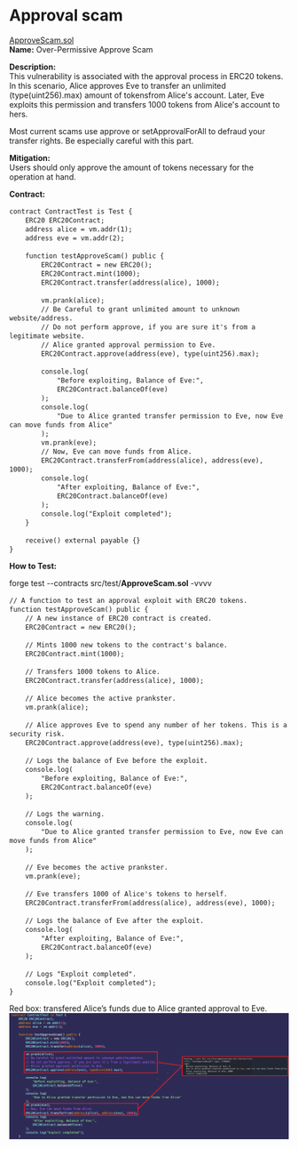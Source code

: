 # Approval scam 
[ApproveScam.sol](https://github.com/SunWeb3Sec/DeFiVulnLabs/blob/main/src/test/ApproveScam.sol)   
**Name:** Over-Permissive Approve Scam

**Description:**  
This vulnerability is associated with the approval process in ERC20 tokens.
In this scenario, Alice approves Eve to transfer an unlimited (type(uint256).max) amount of tokensfrom Alice's account. Later, Eve exploits this permission and transfers 1000 tokens from Alice's account to hers.

Most current scams use approve or setApprovalForAll to defraud your transfer rights. Be especially careful with this part.

**Mitigation:**  
Users should only approve the amount of tokens necessary for the operation at hand.

**Contract:**  
```
contract ContractTest is Test {
    ERC20 ERC20Contract;
    address alice = vm.addr(1);
    address eve = vm.addr(2);

    function testApproveScam() public {
        ERC20Contract = new ERC20();
        ERC20Contract.mint(1000);
        ERC20Contract.transfer(address(alice), 1000);

        vm.prank(alice);
        // Be Careful to grant unlimited amount to unknown website/address.
        // Do not perform approve, if you are sure it's from a legitimate website.
        // Alice granted approval permission to Eve.
        ERC20Contract.approve(address(eve), type(uint256).max);

        console.log(
            "Before exploiting, Balance of Eve:",
            ERC20Contract.balanceOf(eve)
        );
        console.log(
            "Due to Alice granted transfer permission to Eve, now Eve can move funds from Alice"
        );
        vm.prank(eve);
        // Now, Eve can move funds from Alice.
        ERC20Contract.transferFrom(address(alice), address(eve), 1000);
        console.log(
            "After exploiting, Balance of Eve:",
            ERC20Contract.balanceOf(eve)
        );
        console.log("Exploit completed");
    }

    receive() external payable {}
}
```
**How to Test:**

forge test --contracts src/test/**ApproveScam.sol** -vvvv  
```
// A function to test an approval exploit with ERC20 tokens.
function testApproveScam() public {
    // A new instance of ERC20 contract is created.
    ERC20Contract = new ERC20();

    // Mints 1000 new tokens to the contract's balance.
    ERC20Contract.mint(1000);

    // Transfers 1000 tokens to Alice.
    ERC20Contract.transfer(address(alice), 1000);

    // Alice becomes the active prankster.
    vm.prank(alice);

    // Alice approves Eve to spend any number of her tokens. This is a security risk.
    ERC20Contract.approve(address(eve), type(uint256).max);

    // Logs the balance of Eve before the exploit.
    console.log(
        "Before exploiting, Balance of Eve:",
        ERC20Contract.balanceOf(eve)
    );

    // Logs the warning.
    console.log(
        "Due to Alice granted transfer permission to Eve, now Eve can move funds from Alice"
    );

    // Eve becomes the active prankster.
    vm.prank(eve);

    // Eve transfers 1000 of Alice's tokens to herself.
    ERC20Contract.transferFrom(address(alice), address(eve), 1000);

    // Logs the balance of Eve after the exploit.
    console.log(
        "After exploiting, Balance of Eve:",
        ERC20Contract.balanceOf(eve)
    );

    // Logs "Exploit completed".
    console.log("Exploit completed");
}
```
Red box: transfered Alice’s funds due to Alice granted approval to Eve.  
![Alt text](image-18.png)
